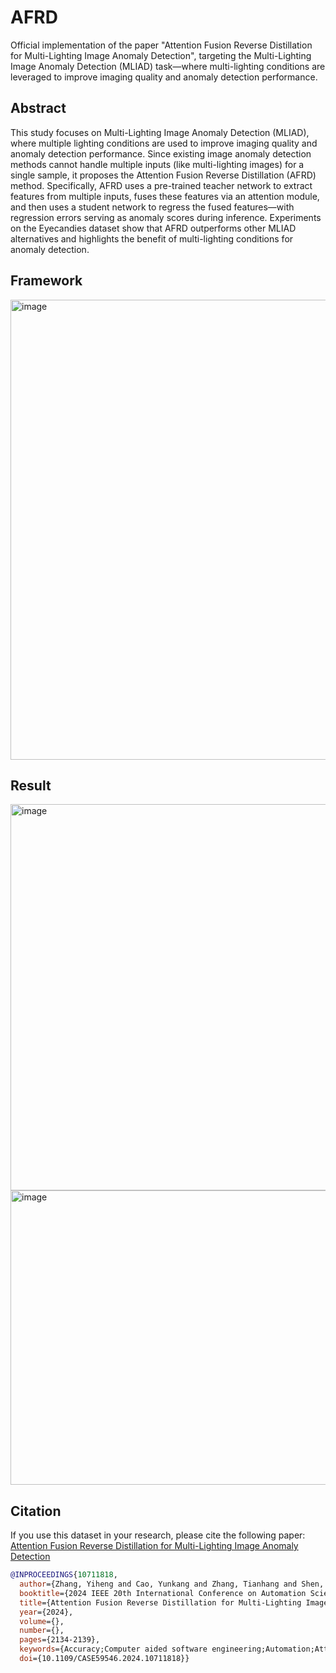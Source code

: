 # AFRD
Official implementation of the paper "Attention Fusion Reverse Distillation for Multi-Lighting Image Anomaly Detection", targeting the Multi-Lighting Image Anomaly Detection (MLIAD) task—where multi-lighting conditions are leveraged to improve imaging quality and anomaly detection performance.

## Abstract
This study focuses on Multi-Lighting Image Anomaly Detection (MLIAD), where multiple lighting conditions are used to improve imaging quality and anomaly detection performance. Since existing image anomaly detection methods cannot handle multiple inputs (like multi-lighting images) for a single sample, it proposes the Attention Fusion Reverse Distillation (AFRD) method. Specifically, AFRD uses a pre-trained teacher network to extract features from multiple inputs, fuses these features via an attention module, and then uses a student network to regress the fused features—with regression errors serving as anomaly scores during inference. Experiments on the Eyecandies dataset show that AFRD outperforms other MLIAD alternatives and highlights the benefit of multi-lighting conditions for anomaly detection.
## Framework
<img width="1495" height="736" alt="image" src="https://github.com/user-attachments/assets/b7818a31-1655-46ae-a054-a344dd6e899b" />

## Result
<img width="1395" height="618" alt="image" src="https://github.com/user-attachments/assets/3d9ec693-049f-4279-bb81-9e6058acc561" />
<img width="1468" height="471" alt="image" src="https://github.com/user-attachments/assets/37591d4d-d5a8-4a15-bf44-0c6a26f1cc21" />

## Citation
If you use this dataset in your research, please cite the following paper:
[Attention Fusion Reverse Distillation for Multi-Lighting Image Anomaly Detection](https://ieeexplore.ieee.org/document/10711818)
```bibtex
@INPROCEEDINGS{10711818,
  author={Zhang, Yiheng and Cao, Yunkang and Zhang, Tianhang and Shen, Weiming},
  booktitle={2024 IEEE 20th International Conference on Automation Science and Engineering (CASE)}, 
  title={Attention Fusion Reverse Distillation for Multi-Lighting Image Anomaly Detection}, 
  year={2024},
  volume={},
  number={},
  pages={2134-2139},
  keywords={Accuracy;Computer aided software engineering;Automation;Attention mechanisms;Lighting;Imaging;Production;Feature extraction;Anomaly detection},
  doi={10.1109/CASE59546.2024.10711818}}
